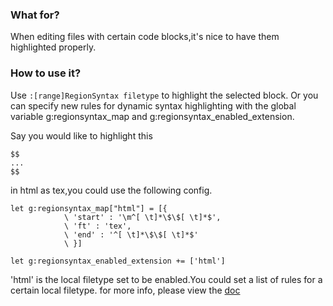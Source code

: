 ### What for? ###

When editing files with certain code blocks,it's nice to have them highlighted properly.

### How to use it? ###

Use `:[range]RegionSyntax filetype` to highlight the selected block.
Or you can specify new rules for dynamic syntax highlighting with the global variable g:regionsyntax_map and g:regionsyntax_enabled_extension.

Say you would like to highlight this

    $$
    ...
    $$

in html as tex,you could use the following config.

    let g:regionsyntax_map["html"] = [{
                \ 'start' : '\m^[ \t]*\$\$[ \t]*$',
                \ 'ft' : 'tex',
                \ 'end' : '^[ \t]*\$\$[ \t]*$'
                \ }]

    let g:regionsyntax_enabled_extension += ['html']

'html' is the local filetype set to be enabled.You could set a list of rules for a certain local filetype.
for more info, please view the [doc](https://raw.github.com/farseer90718/vim-regionsyntax/master/doc/regionsyntax.txt)
